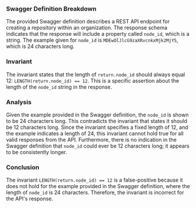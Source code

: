 ### Swagger Definition Breakdown
The provided Swagger definition describes a REST API endpoint for creating a repository within an organization. The response schema indicates that the response will include a property called `node_id`, which is a string. The example given for `node_id` is `MDEwOlJlcG9zaXRvcnkxMjk2MjY5`, which is 24 characters long.

### Invariant
The invariant states that the length of `return.node_id` should always equal 12: `LENGTH(return.node_id) == 12`. This is a specific assertion about the length of the `node_id` string in the response.

### Analysis
Given the example provided in the Swagger definition, the `node_id` is shown to be 24 characters long. This contradicts the invariant that states it should be 12 characters long. Since the invariant specifies a fixed length of 12, and the example indicates a length of 24, this invariant cannot hold true for all valid responses from the API. Furthermore, there is no indication in the Swagger definition that `node_id` could ever be 12 characters long; it appears to be consistently longer.

### Conclusion
The invariant `LENGTH(return.node_id) == 12` is a false-positive because it does not hold for the example provided in the Swagger definition, where the length of `node_id` is 24 characters. Therefore, the invariant is incorrect for the API's response.
